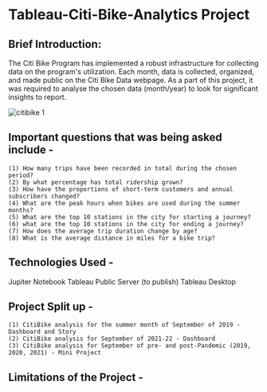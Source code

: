 # Tableau-Citi-Bike-Analytics Project

## Brief Introduction:
The Citi Bike Program has implemented a robust infrastructure for collecting data on the program's utilization. Each month, data is collected, organized, and made public on the Citi Bike Data webpage. As a part of this project, it was required to analyse the chosen data (month/year) to look for significant insights to report. 

![citibike 1](https://user-images.githubusercontent.com/111912050/213473240-0ad6b610-bb5b-4f40-a2b1-d04f7a9f3b2d.jpeg)

## Important questions that was being asked include -
    (1) How many trips have been recorded in total during the chosen period?
    (2) By what percentage has total ridership grown?
    (3) How have the proportions of short-term customers and annual subscribers changed?
    (4) What are the peak hours when bikes are used during the summer months?
    (5) What are the top 10 stations in the city for starting a journey?
    (6) what are the top 10 stations in the city for ending a journey? 
    (7) How does the average trip duration change by age?
    (8) What is the average distance in miles for a bike trip?

## Technologies Used -
   Jupiter Notebook
   Tableau Public Server (to publish)
   Tableau Desktop

## Project Split up -
    (1) CitiBike analysis for the summer month of September of 2019 - Dashboard and Story 
    (2) CitiBike analysis for September of 2021-22 - Dashboard
    (3) CitiBike analysis for September of pre- and post-Pandemic (2019, 2020, 2021) - Mini Project
    




## Limitations of the Project -


  

  
  














